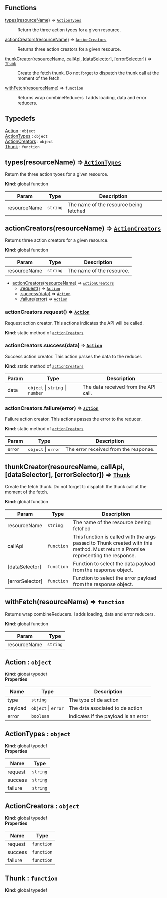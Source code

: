 ## Functions

<dl>
<dt><a href="#types">types(resourceName)</a> ⇒ <code><a href="#ActionTypes">ActionTypes</a></code></dt>
<dd><p>Return the three action tyoes for a given resource.</p>
</dd>
<dt><a href="#actionCreators">actionCreators(resourceName)</a> ⇒ <code><a href="#ActionCreators">ActionCreators</a></code></dt>
<dd><p>Returns three action creators for a given resource.</p>
</dd>
<dt><a href="#thunkCreator">thunkCreator(resourceName, callApi, [dataSelector], [errorSelector])</a> ⇒ <code><a href="#Thunk">Thunk</a></code></dt>
<dd><p>Create the fetch thunk. Do not forget to dispatch the thunk call at the moment of the fetch.</p>
</dd>
<dt><a href="#withFetch">withFetch(resourceName)</a> ⇒ <code>function</code></dt>
<dd><p>Returns wrap combineReducers. I adds loading, data and error reducers.</p>
</dd>
</dl>

## Typedefs

<dl>
<dt><a href="#Action">Action</a> : <code>object</code></dt>
<dd></dd>
<dt><a href="#ActionTypes">ActionTypes</a> : <code>object</code></dt>
<dd></dd>
<dt><a href="#ActionCreators">ActionCreators</a> : <code>object</code></dt>
<dd></dd>
<dt><a href="#Thunk">Thunk</a> : <code>function</code></dt>
<dd></dd>
</dl>

<a name="types"></a>

## types(resourceName) ⇒ [<code>ActionTypes</code>](#ActionTypes)
Return the three action tyoes for a given resource.

**Kind**: global function  

| Param | Type | Description |
| --- | --- | --- |
| resourceName | <code>string</code> | The name of the resource being fetched |

<a name="actionCreators"></a>

## actionCreators(resourceName) ⇒ [<code>ActionCreators</code>](#ActionCreators)
Returns three action creators for a given resource.

**Kind**: global function  

| Param | Type | Description |
| --- | --- | --- |
| resourceName | <code>string</code> | The name of the resource. |


* [actionCreators(resourceName)](#actionCreators) ⇒ [<code>ActionCreators</code>](#ActionCreators)
    * [.request()](#actionCreators.request) ⇒ [<code>Action</code>](#Action)
    * [.success(data)](#actionCreators.success) ⇒ [<code>Action</code>](#Action)
    * [.failure(error)](#actionCreators.failure) ⇒ [<code>Action</code>](#Action)

<a name="actionCreators.request"></a>

### actionCreators.request() ⇒ [<code>Action</code>](#Action)
Request action creator. This actions indicates the API will be called.

**Kind**: static method of [<code>actionCreators</code>](#actionCreators)  
<a name="actionCreators.success"></a>

### actionCreators.success(data) ⇒ [<code>Action</code>](#Action)
Success action creator. This action passes the data to the reducer.

**Kind**: static method of [<code>actionCreators</code>](#actionCreators)  

| Param | Type | Description |
| --- | --- | --- |
| data | <code>object</code> \| <code>string</code> \| <code>number</code> | The data received from the API call. |

<a name="actionCreators.failure"></a>

### actionCreators.failure(error) ⇒ [<code>Action</code>](#Action)
Failure action creator. This actions passes the error to the reducer.

**Kind**: static method of [<code>actionCreators</code>](#actionCreators)  

| Param | Type | Description |
| --- | --- | --- |
| error | <code>object</code> \| <code>error</code> | The error received from the response. |

<a name="thunkCreator"></a>

## thunkCreator(resourceName, callApi, [dataSelector], [errorSelector]) ⇒ [<code>Thunk</code>](#Thunk)
Create the fetch thunk. Do not forget to dispatch the thunk call at the moment of the fetch.

**Kind**: global function  

| Param | Type | Description |
| --- | --- | --- |
| resourceName | <code>string</code> | The name of the resource beeing fetched |
| callApi | <code>function</code> | This function is called with the args passed to Thunk created with this method. Must return a Promise representing the response. |
| [dataSelector] | <code>function</code> | Function to select the data payload from the response object. |
| [errorSelector] | <code>function</code> | Function to select the error payload from the response object. |

<a name="withFetch"></a>

## withFetch(resourceName) ⇒ <code>function</code>
Returns wrap combineReducers. I adds loading, data and error reducers.

**Kind**: global function  

| Param | Type |
| --- | --- |
| resourceName | <code>string</code> | 

<a name="Action"></a>

## Action : <code>object</code>
**Kind**: global typedef  
**Properties**

| Name | Type | Description |
| --- | --- | --- |
| type | <code>string</code> | The type of de action |
| payload | <code>object</code> \| <code>error</code> | The data asociated to de action |
| error | <code>boolean</code> | Indicates if the payload is an error |

<a name="ActionTypes"></a>

## ActionTypes : <code>object</code>
**Kind**: global typedef  
**Properties**

| Name | Type |
| --- | --- |
| request | <code>string</code> | 
| success | <code>string</code> | 
| failure | <code>string</code> | 

<a name="ActionCreators"></a>

## ActionCreators : <code>object</code>
**Kind**: global typedef  
**Properties**

| Name | Type |
| --- | --- |
| request | <code>function</code> | 
| success | <code>function</code> | 
| failure | <code>function</code> | 

<a name="Thunk"></a>

## Thunk : <code>function</code>
**Kind**: global typedef  

